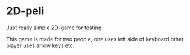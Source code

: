 # 2D-peli
Just really simple 2D-game for testing

This game is made for two people, one uses left side of keyboard other player uses arrow keys etc.

